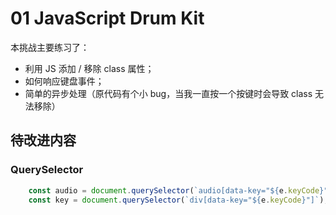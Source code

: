 # 01 JavaScript Drum Kit

本挑战主要练习了：

- 利用 JS 添加 / 移除 class 属性；
- 如何响应键盘事件；
- 简单的异步处理（原代码有个小 bug，当我一直按一个按键时会导致 class 无法移除）

## 待改进内容

### QuerySelector

```js
    const audio = document.querySelector(`audio[data-key="${e.keyCode}"]`);
    const key = document.querySelector(`div[data-key="${e.keyCode}"]`);
```